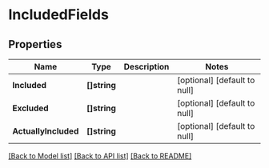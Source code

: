 # IncludedFields

## Properties
Name | Type | Description | Notes
------------ | ------------- | ------------- | -------------
**Included** | **[]string** |  | [optional] [default to null]
**Excluded** | **[]string** |  | [optional] [default to null]
**ActuallyIncluded** | **[]string** |  | [optional] [default to null]

[[Back to Model list]](../README.md#documentation-for-models) [[Back to API list]](../README.md#documentation-for-api-endpoints) [[Back to README]](../README.md)

